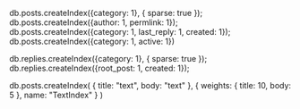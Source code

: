 db.posts.createIndex({category: 1}, { sparse: true });
db.posts.createIndex({author: 1, permlink: 1});
db.posts.createIndex({category: 1, last_reply: 1, created: 1});
db.posts.createIndex({category: 1, active: 1})

db.replies.createIndex({category: 1}, { sparse: true });
db.replies.createIndex({root_post: 1, created: 1});

db.posts.createIndex(
  {
   title: "text",
   body: "text"
  },
  {
   weights: {
     title: 10,
     body: 5
   },
   name: "TextIndex"
  }
)
